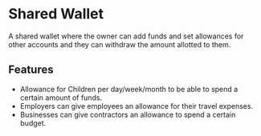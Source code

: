
# Shared Wallet

A shared wallet where the owner can add funds and set allowances for other accounts and they can withdraw the amount allotted to them.


## Features

- Allowance for Children per day/week/month to be able to spend a certain amount of funds.
- Employers can give employees an allowance for their travel expenses.
- Businesses can give contractors an allowance to spend a certain budget.

